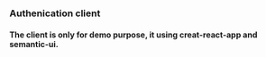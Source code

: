 ### Authenication client

#### The client is only for demo purpose, it using creat-react-app and semantic-ui.

